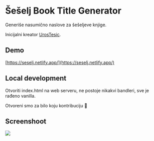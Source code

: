 # Šešelj Book Title Generator

Generiše nasumično naslove za šešeljeve knjige.

Inicijalni kreator [UrosTesic](https://github.com/UrosTesic).

## Demo

[https://seselj.netlify.app/](https://seselj.netlify.app/)

## Local development

Otvoriti index.html na web serveru, ne postoje nikakvi bandleri, sve je rađeno vanilla.

Otvoreni smo za bilo koju kontribuciju 🎉

## Screenshoot

![](https://i.imgur.com/p3JjWJ7.png)